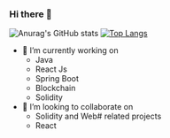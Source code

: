 ### Hi there 👋
![Anurag's GitHub stats](https://github-readme-stats.vercel.app/api?username=Yashkothari9&show_icons=true&theme=radical)
[![Top Langs](https://github-readme-stats.vercel.app/api/top-langs/?username=Yashkothari9&layout=compact)](https://github.com/anuraghazra/github-readme-stats)
 - 🔭 I’m currently working on 
   -  Java
   - React Js
   - Spring Boot
   - Blockchain
   - Solidity
 - 👯 I’m looking to collaborate on
   - Solidity and Web# related projects
   - React  
<!--
**Yashkothari9/Yashkothari9** is a ✨ _special_ ✨ repository because its `README.md` (this file) appears on your GitHub profile.

Here are some ideas to get you started :

- 🔭 I’m currently working on ...
- 🌱 I’m currently learning ...
- 👯 I’m looking to collaborate on ...
- 🤔 I’m looking for help with ...
- 💬 Ask me about ...
- 📫 How to reach me: ...
- 😄 Pronouns: ...
- ⚡ Fun fact: ...
-->
